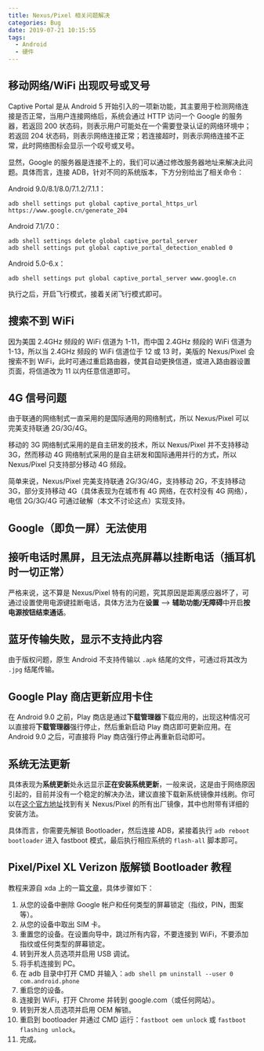 ```yaml
---
title: Nexus/Pixel 相关问题解决
categories: Bug
date: 2019-07-21 10:15:55
tags:
  - Android
  - 硬件
---
```


## 移动网络/WiFi 出现叹号或叉号

Captive Portal 是从 Android 5 开始引入的一项新功能，其主要用于检测网络连接是否正常，当用户连接网络后，系统会通过 HTTP 访问一个 Google 的服务器，若返回 200 状态码，则表示用户可能处在一个需要登录认证的网络环境中；若返回 204 状态码，则表示网络连接正常；若连接超时，则表示网络连接不正常，此时网络图标会显示一个叹号或叉号。

显然，Google 的服务器是连接不上的，我们可以通过修改服务器地址来解决此问题。具体而言，连接 ADB，针对不同的系统版本，下方分别给出了相关命令：

Android 9.0/8.1/8.0/7.1.2/7.1.1：

```shell
adb shell settings put global captive_portal_https_url https://www.google.cn/generate_204
```

Android 7.1/7.0：

```shell
adb shell settings delete global captive_portal_server  
adb shell settings put global captive_portal_detection_enabled 0
```

Android 5.0-6.x：

```shell
adb shell settings put global captive_portal_server www.google.cn
```

执行之后，开启飞行模式，接着关闭飞行模式即可。
<!--more-->
## 搜索不到 WiFi

因为美国 2.4GHz 频段的 WiFi 信道为 1-11，而中国 2.4GHz 频段的 WiFi 信道为 1-13，所以当 2.4GHz 频段的 WiFi 信道位于 12 或 13 时，美版的 Nexus/Pixel 会搜索不到 WiFi，此时可通过重启路由器，使其自动更换信道，或进入路由器设置页面，将信道改为 11 以内任意信道即可。

## 4G 信号问题

由于联通的网络制式一直采用的是国际通用的网络制式，所以 Nexus/Pixel 可以完美支持联通 2G/3G/4G。

移动的 3G 网络制式采用的是自主研发的技术，所以 Nexus/Pixel 并不支持移动 3G，然而移动 4G 网络制式采用的是自主研发和国际通用并行的方式，所以 Nexus/Pixel 只支持部分移动 4G 频段。

简单来说，Nexus/Pixel 完美支持联通 2G/3G/4G，支持移动 2G，不支持移动 3G，部分支持移动 4G（具体表现为在城市有 4G 网络，在农村没有 4G 网络），电信 2G/3G/4G 可通过破解（本文不讨论这点）实现支持。

## Google（即负一屏）无法使用

## 接听电话时黑屏，且无法点亮屏幕以挂断电话（插耳机时一切正常）

严格来说，这不算是 Nexus/Pixel 特有的问题，究其原因是距离感应器坏了，可通过设置使用电源键挂断电话，具体方法为在**设置** —> **辅助功能/无障碍**中开启**按电源按钮结束通话**。

## 蓝牙传输失败，显示不支持此内容

由于版权问题，原生 Android 不支持传输以 `.apk` 结尾的文件，可通过将其改为 `.jpg` 结尾传输。

## Google Play 商店更新应用卡住

在 Android 9.0 之前，Play 商店是通过**下载管理器**下载应用的，出现这种情况可以直接将**下载管理器**强行停止，然后重新启动 Play 商店即可更新应用。在 Android 9.0 之后，可直接将 Play 商店强行停止再重新启动即可。

## 系统无法更新

具体表现为**系统更新**处永远显示**正在安装系统更新**，一般来说，这是由于网络原因引起的，目前并没有一个稳定的解决办法，建议直接下载新系统镜像并线刷。你可以在[这个官方地址](https://developers.google.cn/android/images)找到有关 Nexus/Pixel 的所有出厂镜像，其中也附带有详细的安装方法。

具体而言，你需要先解锁 Bootloader，然后连接 ADB，紧接着执行 `adb reboot bootloader` 进入 fastboot 模式，最后执行相应系统的 `flash-all` 脚本即可。

## Pixel/Pixel XL Verizon 版解锁 Bootloader 教程

教程来源自 xda 上的一篇[文章](https://www.xda-developers.com/unlock-bootloader-verizon-google-pixel-xl/)，具体步骤如下：

1. 从您的设备中删除 Google 帐户和任何类型的屏幕锁定（指纹，PIN，图案等）。
2. 从您的设备中取出 SIM 卡。
3. 重置您的设备。在设置向导中，跳过所有内容，不要连接到 WiFi，不要添加指纹或任何类型的屏幕锁定。
4. 转到开发人员选项并启用 USB 调试。
5. 将手机连接到 PC。
6. 在 adb 目录中打开 CMD 并输入：`adb shell pm uninstall --user 0 com.android.phone`
7. 重启您的设备。
8. 连接到 WiFi，打开 Chrome 并转到 google.com（或任何网站）。
9. 转到开发人员选项并启用 OEM 解锁。
10. 重启到 bootloader 并通过 CMD 运行：`fastboot oem unlock` 或 `fastboot flashing unlock`。
11. 完成。
